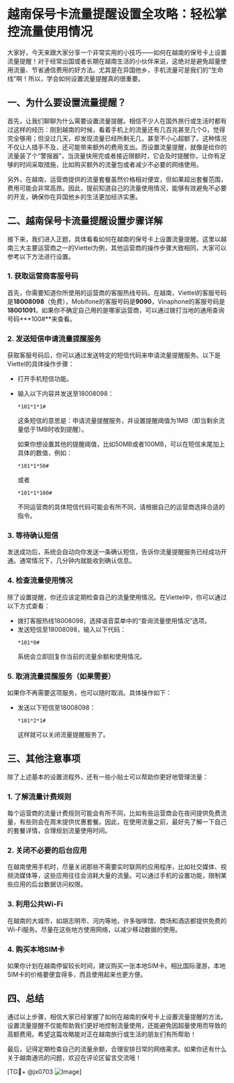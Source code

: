 # 越南保号卡流量提醒设置全攻略：轻松掌控流量使用情况

大家好，今天来跟大家分享一个非常实用的小技巧——如何在越南的保号卡上设置流量提醒！对于经常出国或者长期在越南生活的小伙伴来说，这绝对是避免超量使用流量、节省通信费用的好方法。尤其是在异国他乡，手机流量可是我们的“生命线”啊！所以，学会如何设置流量提醒真的很重要。

## 一、为什么要设置流量提醒？

首先，让我们聊聊为什么需要设置流量提醒。相信不少人在国外旅行或生活时都有过这样的经历：刚到越南的时候，看着手机上的流量还有几百兆甚至几个G，觉得完全够用；但没过几天，却发现流量已经所剩无几，甚至不小心超额了。这种情况不仅让人措手不及，还可能带来额外的费用支出。而设置流量提醒，就像是给你的流量装了个“警报器”，当流量快用完或者接近限额时，它会及时提醒你，让你有足够的时间采取措施，比如购买额外的流量包或者减少不必要的网络使用。

另外，在越南，运营商提供的流量套餐虽然价格相对便宜，但如果超出套餐范围，费用可能会非常高昂。因此，提前知道自己的流量使用情况，能够有效避免不必要的开支，确保你在异国他乡的生活更加经济实惠。

## 二、越南保号卡流量提醒设置步骤详解

接下来，我们进入正题，具体看看如何在越南的保号卡上设置流量提醒。这里以越南三大主要运营商之一的Viettel为例，其他运营商的操作步骤大致相同，大家可以参考以下方法进行设置。

### 1. **获取运营商客服号码**

首先，你需要知道你所使用的运营商的客服热线号码。在越南，Viettel的客服号码是**18008098**（免费），Mobifone的客服号码是**9090**，Vinaphone的客服号码是**18001091**。如果你不确定自己用的是哪家运营商，可以通过拨打当地的通用查询号码***100#**来查看。

### 2. **发送短信申请流量提醒服务**

获取客服号码后，你可以通过发送特定的短信代码来申请流量提醒服务。以下是Viettel的具体操作步骤：

- 打开手机短信功能。
- 输入以下内容并发送至18008098：
  ```
  *101*1*1#
  ```
  这条短信的意思是：申请流量提醒服务，并设置提醒阈值为1MB（即当剩余流量低于1MB时收到提醒）。

  如果你想设置其他的提醒阈值，比如50MB或者100MB，可以在短信末尾加上具体的数值，例如：
  ```
  *101*1*50#
  ```
  或者
  ```
  *101*1*100#
  ```

  不同运营商的具体短信代码可能会有所不同，请根据自己的运营商选择合适的指令。

### 3. **等待确认短信**

发送成功后，系统会自动向你发送一条确认短信，告诉你流量提醒服务已经成功开通。通常情况下，几分钟内就能收到确认信息。

### 4. **检查流量使用情况**

除了设置提醒，你还应该定期检查自己的流量使用情况。在Viettel中，你可以通过以下方式查看：

- 拨打客服热线18008098，选择语音菜单中的“查询流量使用情况”选项。
- 发送短信至18008098，输入以下代码：
  ```
  *101*0#
  ```
  系统会立即回复你当前的流量余额和使用情况。

### 5. **取消流量提醒服务（如果需要）**

如果你不再需要这项服务，也可以随时取消。具体操作如下：

- 发送以下短信至18008098：
  ```
  *101*2*1#
  ```
  这样就可以关闭流量提醒服务了。

## 三、其他注意事项

除了上述基本的设置流程外，还有一些小贴士可以帮助你更好地管理流量：

### 1. **了解流量计费规则**

每个运营商的流量计费规则可能会有所不同，比如有些运营商会在夜间提供免费流量，有些则会在周末提供优惠套餐。因此，在使用流量之前，最好先了解一下自己的套餐详情，合理规划流量使用时间。

### 2. **关闭不必要的后台应用**

在越南使用手机时，尽量关闭那些不需要实时联网的应用程序，比如社交媒体、视频流媒体等，这些应用往往会消耗大量的流量。可以通过手机的设置功能，限制某些应用的后台数据访问权限。

### 3. **利用公共Wi-Fi**

在越南的大城市，如胡志明市、河内等地，许多咖啡馆、商场和酒店都提供免费的Wi-Fi服务。尽量在这些地方使用网络，以减少移动数据的使用。

### 4. **购买本地SIM卡**

如果你计划在越南停留较长时间，建议购买一张本地SIM卡。相比国际漫游，本地SIM卡的价格要便宜得多，而且使用起来也更方便。

## 四、总结

通过以上步骤，相信大家已经掌握了如何在越南的保号卡上设置流量提醒的方法。设置流量提醒不仅能帮助我们更好地控制流量使用，还能避免因超量使用而导致的高额费用。希望这篇攻略能对正在越南旅行或生活的朋友们有所帮助！

最后，记得定期检查自己的流量余额，合理安排日常的网络需求。如果你还有什么关于越南通讯的问题，欢迎在评论区留言交流哦！

[TG💪+ @jx0703 ![Image](https://github.com/user-attachments/assets/dbca1d08-cadb-493c-b0ec-ad6f7a83f270)]